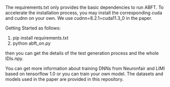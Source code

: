 The requirements.txt only provides the basic dependencies to run ABFT. To accelerate the installation process, you may install the corresponding cuda and cudnn on your own. We use cudnn=8.2.1=cuda11.3_0 in the paper.

Getting Started as follows:

1. pip install requirements.txt
2. python abft_on.py

then you can get the details of the test generation process and the whole IDIs.npy.

You can get more information about training DNNs from Neuronfair and LIMI based on tensorflow 1.0 or you can train your own model. The datasets and models used in the paper are provided in this repository. 